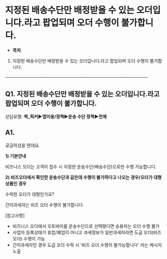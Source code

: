# 지정된 배송수단만 배정받을 수 있는 오더입니다.라고 팝업되며 오더 수행이 불가합니다.

* **목차**

1. 지정된 배송수단만 배정받을 수 있는 오더입니다.라고 팝업되며 오더 수행이 불가합니다.

──────────────────────────────────────────────

**Q1. 지정된 배송수단만 배정받을 수 있는 오더입니다.라고 팝업되며 오더 수행이 불가합니다.**
-------------------------------------------------------

상담유형: **퀵\_픽커▶앱이용/정책▶운송 수단 정책▶전체**

**A1.**
-------

궁금하셨을 텐데요.

**1) 기본안내**

비즈니스 오더는 고객이 접수 시 지정한 운송수단(배송수단)으로만 수행 가능합니다.

**2) 비즈오더에서 확인한 운송수단과 같은데 수행이 불가하다고 나오는 경우/오더가 대형 상품인 경우**

수락한 오더가 대형인가요?

간이과세자는 비즈 오더 수행이 불가합니다.

[참고사항]

* 비즈니스 오더에서 오토바이를 운송수단으로 선택했다면 승용차는 오더 수행 불가
* 사업자 등록상태가 휴업/폐업이 아니고 과세정보가 일반과세자라면 도급 오더(비즈 오더) 수행이 가능
* 간이과세자인 경우 도급 오더 수락 시 '비즈 오더 수행이 불가능합니다' 라는 메시지 노출